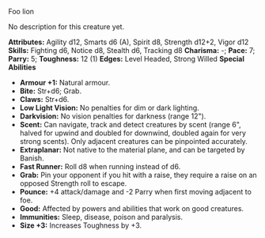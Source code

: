 Foo lion

No description for this creature yet.

**Attributes:** Agility d12, Smarts d6 (A), Spirit d8, Strength d12+2,
Vigor d12
**Skills:** Fighting d6, Notice d8, Stealth d6, Tracking d8
**Charisma:** -; **Pace:** 7; **Parry:** 5; **Toughness:** 12 (1)
**Edges:** Level Headed, Strong Willed
**Special Abilities**
- **Armour +1:** Natural armour.
- **Bite:** Str+d6; Grab.
- **Claws:** Str+d6.
- **Low Light Vision:** No penalties for dim or dark lighting.
- **Darkvision:** No vision penalties for darkness (range 12").
- **Scent:** Can navigate, track and detect creatures by scent (range
6", halved for upwind and doubled for downwind, doubled again for very
strong scents). Only adjacent creatures can be pinpointed accurately.
- **Extraplanar:** Not native to the material plane, and can be targeted
by Banish.
- **Fast Runner:** Roll d8 when running instead of d6.
- **Grab:** Pin your opponent if you hit with a raise, they require a
raise on an opposed Strength roll to escape.
- **Pounce:** +4 attack/damage and -2 Parry when first moving adjacent
to foe.
- **Good:** Affected by powers and abilities that work on good
creatures.
- **Immunities:** Sleep, disease, poison and paralysis.
- **Size +3:** Increases Toughness by +3.

